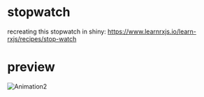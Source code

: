 # stopwatch
recreating this stopwatch in shiny: https://www.learnrxjs.io/learn-rxjs/recipes/stop-watch

# preview
![Animation2](https://user-images.githubusercontent.com/4086386/115767899-3b81ed00-a36f-11eb-9a0b-892a55b2ef97.gif)
